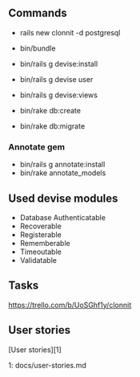 ## Commands

* rails new clonnit -d postgresql
* bin/bundle

* bin/rails g devise:install
* bin/rails g devise user
* bin/rails g devise:views
* bin/rake db:create
* bin/rake db:migrate

### Annotate gem

* bin/rails g annotate:install
* bin/rake annotate_models

## Used devise modules

* Database Authenticatable
* Recoverable
* Registerable
* Rememberable
* Timeoutable
* Validatable

## Tasks

https://trello.com/b/UoSGhf1y/clonnit

## User stories

[User stories][1]

1: docs/user-stories.md
